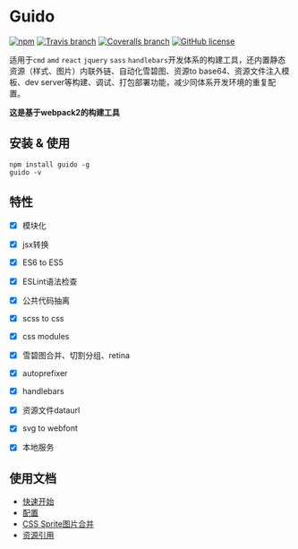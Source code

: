 # Guido

[![npm](https://img.shields.io/npm/v/guido.svg)](https://www.npmjs.com/package/guido)
[![Travis branch](https://img.shields.io/travis/kidney/guido/master.svg)](https://travis-ci.org/kidney/guido)
[![Coveralls branch](https://img.shields.io/coveralls/kidney/guido/master.svg)](https://coveralls.io/github/kidney/guido)
[![GitHub license](https://img.shields.io/badge/license-MIT-blue.svg)](https://raw.githubusercontent.com/kidney/guido/master/LICENSE)

适用于`cmd` `amd` `react` `jquery` `sass` `handlebars`开发体系的构建工具，还内置静态资源（样式、图片）内联外链、自动化雪碧图、资源to base64、资源文件注入模板、dev server等构建、调试、打包部署功能，减少同体系开发环境的重复配置。

**这是基于webpack2的构建工具**


## 安装 & 使用

```shell
npm install guido -g
guido -v
```



## 特性

- [x] 模块化
- [x] jsx转换
- [x] ES6 to ES5
- [x] ESLint语法检查
- [x] 公共代码抽离
- [x] scss to css
- [x] css modules
- [x] 雪碧图合并、切割分组、retina
- [x] autoprefixer
- [x] handlebars
- [x] 资源文件dataurl
- [x] svg to webfont
- [x] 本地服务




## 使用文档

- [快速开始](https://github.com/kidney/guido/blob/master/docs/get-started.md)
- [配置](https://github.com/kidney/guido/blob/master/docs/configuration.md)
- [CSS Sprite图片合并](https://github.com/kidney/guido/blob/master/docs/css-images-sprite.md)
- [资源引用](https://github.com/kidney/guido/blob/master/docs/resource-reference.md)
